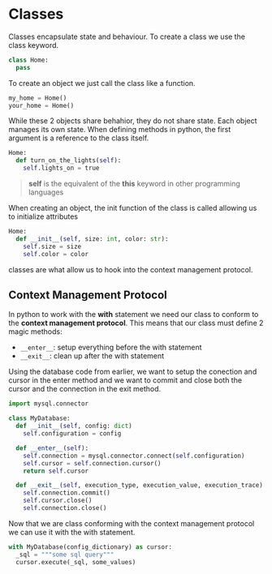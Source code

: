 # Classes

Classes encapsulate state and behaviour. To create a class we use the class
keyword.

```python
class Home:
  pass
```

To create an object we just call the class like a function.

```python
my_home = Home()
your_home = Home()
```

While these 2 objects share behahior, they do not share state. Each object
manages its own state. When defining methods in python, the first argument
is a reference to the class itself.

```python
Home:
  def turn_on_the_lights(self):
    self.lights_on = true
```

> **self** is the equivalent of the **this** keyword in other programming
> languages

When creating an object, the init function of the class is called allowing us
to initialize attributes

```python
Home:
  def __init__(self, size: int, color: str):
    self.size = size
    self.color = color
```

classes are what allow us to hook into the context management protocol.

## Context Management Protocol

In python to work with the **with** statement we need our class to conform to
the **context management protocol**. This means that our class must define
2 magic methods:

- `__enter__`: setup everything before the with statement
- `__exit__`: clean up after the with statement

Using the database code from earlier, we want to setup the conection and cursor
in the enter method and we want to commit and close both the cursor and the
connection in the exit method.

```python
import mysql.connector

class MyDatabase:
  def __init__(self, config: dict)
    self.configuration = config

  def __enter__(self):
    self.connection = mysql.connector.connect(self.configuration)
    self.cursor = self.connection.cursor()
    return self.cursor

  def __exit__(self, execution_type, execution_value, execution_trace):
    self.connection.commit()
    self.cursor.close()
    self.connection.close()
```

Now that we are class conforming with the context management protocol we can use
it with the with statement.

```python
with MyDatabase(config_dictionary) as cursor:
  _sql = """some sql query"""
  cursor.execute(_sql, some_values)
```
